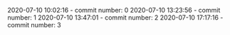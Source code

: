 2020-07-10 10:02:16 - commit number: 0
2020-07-10 13:23:56 - commit number: 1
2020-07-10 13:47:01 - commit number: 2
2020-07-10 17:17:16 - commit number: 3
